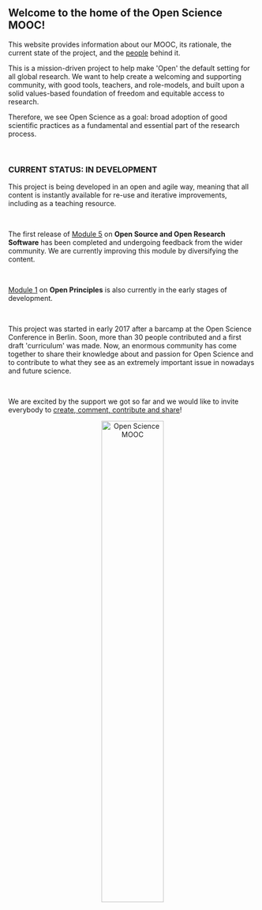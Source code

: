 ## Welcome to the home of the Open Science MOOC!

This website provides information about our MOOC, its rationale, the current state of the project, and the [people](https://opensciencemooc.github.io/site/People/) behind it.

This is a mission-driven project to help make 'Open' the default setting for all global research. We want to help create a welcoming and supporting community, with good tools, teachers, and role-models, and built upon a solid values-based foundation of freedom and equitable access to research.

Therefore, we see Open Science as a goal: broad adoption of good scientific practices as a fundamental and essential part of the research process.

<br/>

### CURRENT STATUS: IN DEVELOPMENT

This project is being developed in an open and agile way, meaning that all content is instantly available for re-use and iterative improvements, including as a teaching resource.

<br/>

The first release of [Module 5](https://github.com/OpenScienceMOOC/Module-5-Open-Research-Software-and-Open-Source/tree/master/content_development) on **Open Source and Open Research Software** has been completed and undergoing feedback from the wider community. We are currently improving this module by diversifying the content.

<br/>

[Module 1](https://github.com/OpenScienceMOOC/Module-1-Open-Principles/tree/master/content_development#in-markdown-format) on **Open Principles** is also currently in the early stages of development.

<br/>

This project was started in early 2017 after a barcamp at the Open Science Conference in Berlin. Soon, more than 30 people contributed and a first draft 'curriculum' was made. Now, an enormous community has come together to share their knowledge about and passion for Open Science and to contribute to what they see as an extremely important issue in nowadays and future science.

<br/>

We are excited by the support we got so far and we would like to invite everybody to [create, comment, contribute and share](https://github.com/OpenScienceMOOC)!

<center>
  <img alt="Open Science MOOC" style="width:50%;" src="{{ site.baseurl }}/img/moocpng.png" />
</center>
